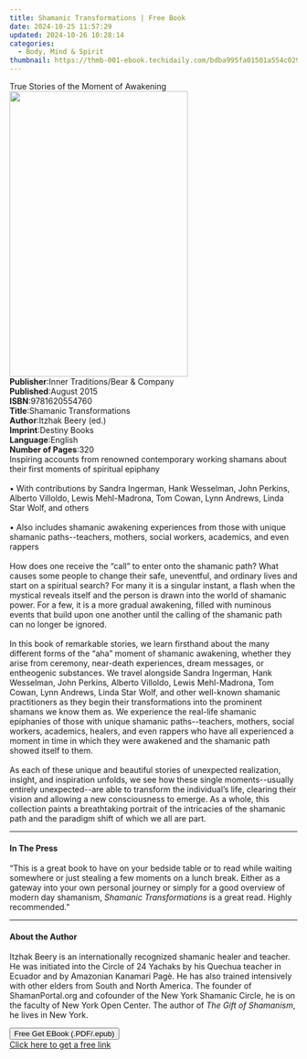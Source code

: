 ```yaml
---
title: Shamanic Transformations | Free Book
date: 2024-10-25 11:57:29
updated: 2024-10-26 10:28:14
categories:
  - Body, Mind & Spirit
thumbnail: https://thmb-001-ebook.techidaily.com/bdba995fa01501a554c0292f359a1a02293dd3712745cd8e3704c5a7da2ae1bb.jpg
---
```

<main id="book-container">
  <div class="flex flex-col">
    <div class="book-brief flex-1 py-6 px-4 sm:p-6 md:py-10 md:px-8">
      <!-- brief-->
      <div class="book-brief-main">True Stories of the Moment of Awakening</div>
    </div>
    <div
      class="book-meta-info flex-1 grid gap-4 col-start-1 col-end-3 row-start-1 sm:mb-6 sm:grid-cols-4 lg:gap-6 lg:col-start-2 lg:row-end-6 lg:row-span-6 lg:mb-0"
    >
      <div
        class="book-meta-info-left place-content-center mt-4 p-4 text-sm leading-6 col-start-2 col-span-2 dark:text-slate-400"
      >
        <img
          class="w-full h-500 object-cover rounded-lg sm:h-255 sm:col-span-2 lg:col-span-full"
          src="https://img-001-ebook.techidaily.com/7e9ec75ea8dd3b073cb9743851fdcc75de727d3a06a7732c8c8f5e5ad81ecd49.jpg"
          alt=""
          width="312"
          height="500"
        />
      </div>
      <div
        class="book-meta-info-right mt-2 col-start-1 row-start-2 col-span-3 self-center"
      >
        <!-- meta data  -->
        <div class="flex flex-col px-4 md:px-8">
          <div class="flex-1">
            <strong>Publisher</strong>:<span class="px-2"
              >Inner Traditions/Bear &amp; Company</span
            >
          </div>
          <div class="flex-1">
            <strong>Published</strong>:<span class="px-2">August 2015</span>
          </div>
          <div class="flex-1">
            <strong>ISBN</strong>:<span class="px-2">9781620554760</span>
          </div>
          <div class="flex-1">
            <strong>Title</strong>:<span class="px-2"
              >Shamanic Transformations</span
            >
          </div>
          <div class="flex-1">
            <strong>Author</strong>:<span class="px-2">Itzhak Beery (ed.)</span>
          </div>
          <div class="flex-1">
            <strong>Imprint</strong>:<span class="px-2">Destiny Books</span>
          </div>
          <div class="flex-1">
            <strong>Language</strong>:<span class="px-2">English</span>
          </div>
          <div class="flex-1">
            <strong>Number of Pages</strong>:<span class="px-2">320</span>
          </div>
        </div>
      </div>
    </div>
    <div class="book-description flex-1 py-6 px-4 sm:p-6 md:py-10 md:px-8">
      <div class="book-description-main">
        <div accordion-content="" id="description">
          Inspiring accounts from renowned contemporary working shamans about
          their first moments of spiritual epiphany <br />
          <br />• With contributions by Sandra Ingerman, Hank Wesselman, John
          Perkins, Alberto Villoldo, Lewis Mehl-Madrona, Tom Cowan, Lynn
          Andrews, Linda Star Wolf, and others <br />
          <br />• Also includes shamanic awakening experiences from those with
          unique shamanic paths--teachers, mothers, social workers, academics,
          and even rappers <br />
          <br />How does one receive the “call” to enter onto the shamanic path?
          What causes some people to change their safe, uneventful, and ordinary
          lives and start on a spiritual search? For many it is a singular
          instant, a flash when the mystical reveals itself and the person is
          drawn into the world of shamanic power. For a few, it is a more
          gradual awakening, filled with numinous events that build upon one
          another until the calling of the shamanic path can no longer be
          ignored. <br />
          <br />In this book of remarkable stories, we learn firsthand about the
          many different forms of the “aha” moment of shamanic awakening,
          whether they arise from ceremony, near-death experiences, dream
          messages, or entheogenic substances. We travel alongside Sandra
          Ingerman, Hank Wesselman, John Perkins, Alberto Villoldo, Lewis
          Mehl-Madrona, Tom Cowan, Lynn Andrews, Linda Star Wolf, and other
          well-known shamanic practitioners as they begin their transformations
          into the prominent shamans we know them as. We experience the
          real-life shamanic epiphanies of those with unique shamanic
          paths--teachers, mothers, social workers, academics, healers, and even
          rappers who have all experienced a moment in time in which they were
          awakened and the shamanic path showed itself to them. <br />
          <br />As each of these unique and beautiful stories of unexpected
          realization, insight, and inspiration unfolds, we see how these single
          moments--usually entirely unexpected--are able to transform the
          individual’s life, clearing their vision and allowing a new
          consciousness to emerge. As a whole, this collection paints a
          breathtaking portrait of the intricacies of the shamanic path and the
          paradigm shift of which we all are part.
        </div>
        <div class="accordion-fader"></div>
      </div>
    </div>
    <div class="book-excerpts flex-1 py-6 px-4 sm:p-6 md:py-10 md:px-8">
      <!-- excerpts-->
      <div class="book-excerpts-main">
        <hr />
        <h4 class="placeholder placeholder-heading">
          <span>In The Press</span>
        </h4>
        <p>
          “This is a great book to have on your bedside table or to read while
          waiting somewhere or just stealing a few moments on a lunch break.
          Either as a gateway into your own personal journey or simply for a
          good overview of modern day shamanism,
          <i>Shamanic Transformations</i> is a great read. Highly recommended.”
        </p>
      </div>
    </div>
    <div class="book-about-author flex-1 py-6 px-4 sm:p-6 md:py-10 md:px-8">
      <!-- about author-->
      <div class="book-main-author-main">
        <hr />
        <h4 class="placeholder placeholder-heading">
          <span>About the Author</span>
        </h4>
        <p>
          Itzhak Beery is an internationally recognized shamanic healer and
          teacher. He was initiated into the Circle of 24 Yachaks by his Quechua
          teacher in Ecuador and by Amazonian Kanamari Pagè. He has also trained
          intensively with other elders from South and North America. The
          founder of ShamanPortal.org and cofounder of the New York Shamanic
          Circle, he is on the faculty of New York Open Center. The author of
          <i>The Gift of Shamanism</i>, he lives in New York.
        </p>
      </div>
    </div>
    <div class="book-free-get flex-1 py-6 px-4 sm:p-6 md:py-10 md:px-8">
      <button
        id="btn-free-get"
        class="bg-blue-500 hover:bg-blue-700 text-white font-bold py-2 px-4 rounded"
      >
        Free Get EBook (.PDF/.epub)
      </button>
      <div id="countdown-display" class="px-2 text-lg mt-2"></div>
      <a
        id="free-link"
        class="hidden bg-blue-500 hover:bg-blue-700 text-white font-bold py-2 px-4 rounded"
        href="https://www.ebooks.com/en-us/book/95782672/shamanic-transformations/itzhak-beery/"
        target="_blank"
        >Click here to get a free link</a
      >
    </div>
    <script>
      let countdownTime = 0;
      let countdownInterval = null;
      document
        .getElementById('btn-free-get')
        .addEventListener('click', startCountdown);
      function startCountdown() {
        countdownTime = new Date().getTime() + 60000 * 3;
        countdownInterval = setInterval(updateCountdown, 1000);
        document.getElementById('btn-free-get').disabled = true;
        document
          .getElementById('btn-free-get')
          .classList.add('bg-gray-500', 'cursor-not-allowed');
      }
      function updateCountdown() {
        let currentTime = new Date().getTime();
        let timeLeft = countdownTime - currentTime;
        let secondsLeft = Math.floor(timeLeft / 1000);
        document.getElementById('countdown-display').innerHTML =
          `Remaining time: ${secondsLeft} seconds.`;
        if (secondsLeft <= 0) {
          clearInterval(countdownInterval);
          document.getElementById('btn-free-get').classList.add('hidden');
          document.getElementById('free-link').classList.remove('hidden');
          document.getElementById('countdown-display').innerHTML = '';
        }
      }
    </script>
  </div>
</main>
